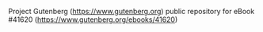 Project Gutenberg (https://www.gutenberg.org) public repository for eBook #41620 (https://www.gutenberg.org/ebooks/41620)
